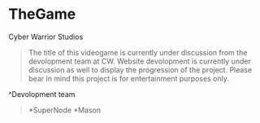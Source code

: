 # TheGame
Cyber Warrior Studios

>The title of this videogame is currently under discussion from the devolopment team at CW.
>Website devolopment is currently under discussion as well to display the progression of the project.
>Please bear in mind this project is for entertainment purposes only.



^Devolopment team
>*SuperNode
>*Mason
